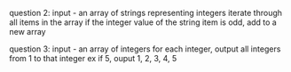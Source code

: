 question 2:
input - an array of strings representing integers
iterate through all items in the array
if the integer value of the string item is odd, add to a new array

question 3:
input - an array of integers
for each integer, output all integers from 1 to that integer
ex if 5, ouput 1, 2, 3, 4, 5
